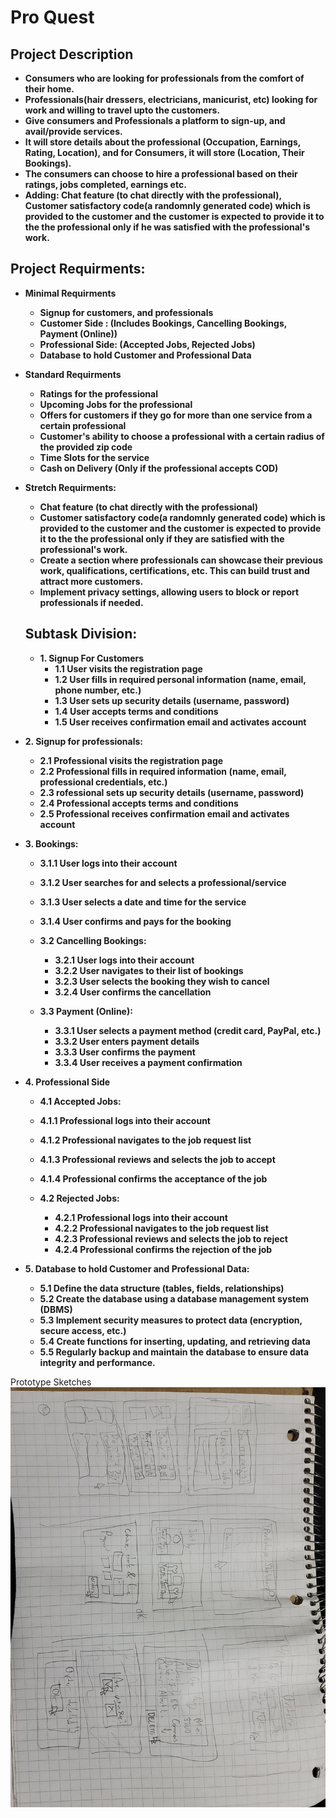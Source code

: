 # Pro Quest

## Project Description
- **Consumers who are looking for professionals from the comfort of their home.**
- **Professionals(hair dressers, electricians, manicurist, etc) looking for work and willing to travel upto the customers.**
- **Give consumers and Professionals a platform to sign-up, and avail/provide services.**
- **It will store details about the professional (Occupation, Earnings, Rating, Location), and for Consumers, it will store (Location, Their Bookings).**
- **The consumers can choose to hire a professional based on their ratings, jobs completed, earnings etc.**
- **Adding: Chat feature (to chat directly with the professional), Customer satisfactory code(a randomnly generated code) which is provided to the customer and the customer is expected to provide it to the the professional only if he was satisfied with the professional's work.**

## Project Requirments:

- **Minimal Requirments**
  - **Signup for customers, and professionals**
  - **Customer Side : (Includes Bookings, Cancelling Bookings, Payment (Online))**
  - **Professional Side: (Accepted Jobs, Rejected Jobs)**
  - **Database to hold Customer and Professional Data**

- **Standard Requirments** 
  - **Ratings for the professional**
  - **Upcoming Jobs for the professional**
  - **Offers for customers if they go for more than one service from a certain professional**
  - **Customer's ability to choose a professional with a certain radius of the provided zip code**
  - **Time Slots for the service**
  - **Cash on Delivery (Only if the professional accepts COD)**

- **Stretch Requirments:**
  - **Chat feature (to chat directly with the professional)**
  - **Customer satisfactory code(a randomnly generated code) which is provided to the customer and the customer is expected to provide it to the the professional only if they are satisfied with the professional's work.**
  - **Create a section where professionals can showcase their previous work, qualifications, certifications, etc. This can build trust and attract more customers.**
  - **Implement privacy settings, allowing users to block or report professionals if needed.**

  
  ## Subtask Division:
  - **1. Signup For Customers**
    - **1.1 User visits the registration page**
    - **1.2 User fills in required personal information (name, email, phone number, etc.)**
    - **1.3 User sets up security details (username, password)**
    - **1.4 User accepts terms and conditions**
    - **1.5 User receives confirmation email and activates account**


- **2. Signup for professionals:**
  - **2.1 Professional visits the registration page**
  - **2.2 Professional fills in required information (name, email, professional credentials, etc.)**
  - **2.3 rofessional sets up security details (username, password)**
  - **2.4 Professional accepts terms and conditions**
  - **2.5 Professional receives confirmation email and activates account**

- **3. Bookings:**
  - **3.1.1 User logs into their account**
  - **3.1.2 User searches for and selects a professional/service**
  - **3.1.3 User selects a date and time for the service**
  - **3.1.4 User confirms and pays for the booking**
 
  - **3.2 Cancelling Bookings:**
    - **3.2.1 User logs into their account**
    - **3.2.2 User navigates to their list of bookings**
    - **3.2.3 User selects the booking they wish to cancel**
    - **3.2.4 User confirms the cancellation**
    
  - **3.3 Payment (Online):**
    - **3.3.1 User selects a payment method (credit card, PayPal, etc.)**
    - **3.3.2 User enters payment details**
    - **3.3.3 User confirms the payment**
    - **3.3.4 User receives a payment confirmation**
  
- **4. Professional Side**
  - **4.1 Accepted Jobs:**
  - **4.1.1 Professional logs into their account**
  - **4.1.2 Professional navigates to the job request list**
  - **4.1.3 Professional reviews and selects the job to accept**
  - **4.1.4 Professional confirms the acceptance of the job**
  
  - **4.2 Rejected Jobs:**
    - **4.2.1 Professional logs into their account**
    - **4.2.2 Professional navigates to the job request list**
    - **4.2.3 Professional reviews and selects the job to reject**
    - **4.2.4 Professional confirms the rejection of the job**
    
- **5. Database to hold Customer and Professional Data:**
  - **5.1 Define the data structure (tables, fields, relationships)**
  - **5.2 Create the database using a database management system (DBMS)**
  - **5.3 Implement security measures to protect data (encryption, secure access, etc.)**
  - **5.4 Create functions for inserting, updating, and retrieving data**
  - **5.5 Regularly backup and maintain the database to ensure data integrity and performance.**

Prototype Sketches
![prototype-sketches-1](https://github.com/sajeedazam/ProQuest/blob/main/initialDesigns/prototype-sketches-1.jpg)

